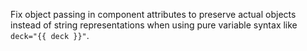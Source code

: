 Fix object passing in component attributes to preserve actual objects instead of string representations when using pure variable syntax like `deck="{{ deck }}"`.